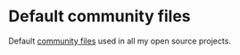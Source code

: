# Default community files

Default [community files](https://docs.github.com/en/free-pro-team@latest/github/building-a-strong-community/setting-up-your-project-for-healthy-contributions) used in all my open source projects.
